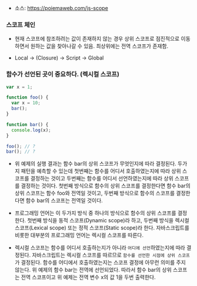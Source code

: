 - 소스: https://poiemaweb.com/js-scope

### 스코프 체인

- 현재 스코프에 참조하려는 값이 존재하지 않는 경우 상위 스코프로 점진적으로 이동하면서 원하는 값을 찾아나갈 수 있음. 최상위에는 전역 스코프가 존재함.

- Local -> (Closure) -> Script -> Global

### 함수가 선언된 곳이 중요하다. (렉시컬 스코프)

```js
var x = 1;

function foo() {
  var x = 10;
  bar();
}

function bar() {
  console.log(x);
}

foo(); // ?
bar(); // ?
```

- 위 예제의 실행 결과는 함수 bar의 상위 스코프가 무엇인지에 따라 결정된다. 두가지 패턴을 예측할 수 있는데 첫번째는 함수를 어디서 호출하였는지에 따라 상위 스코프를 결정하는 것이고 두번째는 함수를 어디서 선언하였는지에 따라 상위 스코프를 결정하는 것이다. 첫번째 방식으로 함수의 상위 스코프를 결정한다면 함수 bar의 상위 스코프는 함수 foo와 전역일 것이고, 두번째 방식으로 함수의 스코프를 결정한다면 함수 bar의 스코프는 전역일 것이다.

- 프로그래밍 언어는 이 두가지 방식 중 하나의 방식으로 함수의 상위 스코프를 결정한다. 첫번째 방식을 동적 스코프(Dynamic scope)라 하고, 두번째 방식을 렉시컬 스코프(Lexical scope) 또는 정적 스코프(Static scope)라 한다. 자바스크립트를 비롯한 대부분의 프로그래밍 언어는 렉시컬 스코프를 따른다.
- 렉시컬 스코프는 함수를 어디서 호출하는지가 아니라 `어디에 선언`하였는지에 따라 결정된다. 자바스크립트는 렉시컬 스코프를 따르므로 `함수를 선언한 시점에 상위 스코프`가 결정된다. 함수를 어디에서 호출하였는지는 스코프 결정에 아무런 의미를 주지 않는다. 위 예제의 함수 bar는 전역에 선언되었다. 따라서 함수 bar의 상위 스코프는 전역 스코프이고 위 예제는 전역 변수 x의 값 1을 두번 출력한다.
